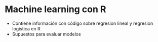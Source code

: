 # Machine learning con R

- Contiene información con código sobre regresion lineal y regresion logistica en R
- Supuestos para evaluar modelos